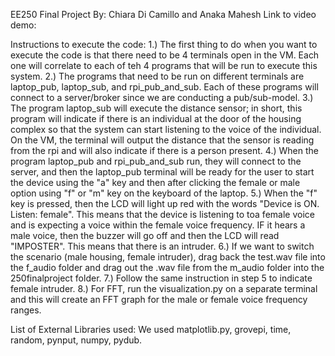 EE250 Final Project
By: Chiara Di Camillo and Anaka Mahesh
Link to video demo: 

Instructions to execute the code: 
1.) The first thing to do when you want to execute the code is that there need to be 4 terminals open in the VM. Each one will correlate to each of teh 4 programs that will be run to execute this system. 
2.) The programs that need to be run on different terminals are laptop_pub, laptop_sub, and rpi_pub_and_sub. Each of these programs will connect to a server/broker since we are conducting a pub/sub-model. 
3.) The program laptop_sub will execute the distance sensor; in short, this program will indicate if there is an individual at the door of the housing complex so that the system can start listening to the voice of the individual. On the VM, the terminal will output the distance that the sensor is reading from the rpi and will also indicate if there is a person present. 
4.) When the program laptop_pub and rpi_pub_and_sub run, they will connect to the server, and then the laptop_pub terminal will be ready for the user to start the device using the "a" key and then after clicking the female or male option using "f" or "m" key on the keyboard of the laptop. 
5.) When the "f" key is pressed, then the LCD will light up red with the words "Device is ON. Listen: female". This means that the device is listening to toa female voice and is expecting a voice within the female voice frequency. IF it hears a male voice, then the buzzer will go off and then the LCD will read "IMPOSTER". This means that there is an intruder. 
6.) If we want to switch the scenario (male housing, female intruder), drag back the test.wav file into the f_audio folder and drag out the .wav file from the m_audio folder into the 250finalproject folder. 
7.) Follow the same instruction in step 5 to indicate female intruder. 
8.) For FFT, run the visualization.py on a separate terminal and this will create an FFT graph for the male or female voice frequency ranges.

List of External Libraries used:
We used matplotlib.py, grovepi, time, random, pynput, numpy, pydub. 
